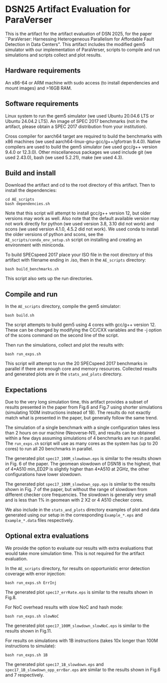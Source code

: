 # DSN25 Artifact Evaluation for ParaVerser

This is the artifact for the artifact evaluation of DSN 2025, for the paper ``ParaVerser: Harnessing Heterogeneous Parallelism for Affordable Fault Detection in Data Centers". This artifact includes the modified gem5 simulator with our implementation of ParaVerser, scripts to compile and run simulations and scripts collect and plot results. 

## Hardware requirements
An x86-64 or ARM machine with sudo access (to install dependencies and mount images) and >16GB RAM.

## Software requirements
Linux system to run the gem5 simulator (we used Ubuntu 20.04.6 LTS or Ubuntu 24.04.2 LTS). An image of SPEC 2017 benchmarks (not in the artifact, please obtain a SPEC 2017 distribution from your institution). 

Cross compiler for aarch64 target are required to build the benchmarks with x86 machines (we used aarch64-linux-gnu-gcc/g++/gfortran 9.4.0). Native compilers are used to build the gem5 simulator (we used gcc/g++ version 9.4.0 or 12.3.0). Other miscellaneous packages we used include git (we used 2.43.0), bash (we used 5.2.21), make (we used 4.3).

## Build and install
Download the artifact and cd to the root directory of this artifact. Then to install the dependencies:
```
cd AE_scripts
bash dependencies.sh
```
Note that this script will attempt to install gcc/g++ version 12, but older versions may work as well. Also note that the default available version may not work directly for python (we used version 3.8, 3.10 did not work) and scons (we used version 4.1.0, 4.5.2 did not work). We used conda to install the older versions of python and scons, see the `AE_scripts/conda_env_setup.sh` script on installing and creating an environment with miniconda.

To build SPECspeed 2017 place your ISO file in the root directory of this artifact with filename ending in .iso, then in the `AE_scripts` directory:
```
bash build_benchmarks.sh
```
This script also sets up the run directories.

## Compile and run

In the `AE_scripts` directory, compile the gem5 simulator:
```
bash build.sh
```
The script attempts to build gem5 using 4 cores with gcc/g++ version 12. These can be changed by modifying the CC/CXX variables and the -j option of the scons command on the second line of the script.

Then run the simulations, collect and plot the results with:
```
bash run_exps.sh
```
This script will attempt to run the 20 SPECspeed 2017 benchmarks in parallel if there are enough core and memory resources. Collected results and generated plots are in the `stats_and_plots` directory.

## Expectations
Due to the very long simulation time, this artifact provides a subset of results presented in the paper from Fig.6 and Fig.7 using shorter simulations (simulating 100M instructions instead of 1B). The results do not exactly match what is presented in the paper, but generally follow the same trend.

The simulation of a single benchmark with a single configuration takes less than 2 hours on our machine (Neoverse-N1), and results can be obtained within a few days assuming simulations of 4 benchmarks are run in parallel. The `run_exps.sh` script will use as many cores as the system has (up to 20 cores) to run all 20 benchmarks in parallel.

The generated plot `spec17_100M_slowdown.eps` is similar to the results shown in Fig. 6 of the paper. The geomean slowdown of DSN18 is the highest, that of 4\*A510 min_ED2P is slightly higher than 4\*A510 at 2GHz, the other configurations have lower slowdown.

The generated plot `spec17_100M_slowdown_opp.eps` is similar to the results shown in Fig. 7 of the paper, but without the range of slowdown from different checker core frequencies. The slowdown is generally very small and is less than 1\% in geomean with 2 X2 or 4 A510 checker cores. 

We also include in the `stats_and_plots` directory examples of plot and data generated using our setup in the corresponding `Example_*.eps` and `Example_*.data` files respectively.

## Optional extra evaluations
We provide the option to evaluate our results with extra evaluations that would take more simulation time. This is not required for the artifact evaluation.

In the `AE_scripts` directory, for results on opportunistic error detection coverage with error injection:
```
bash run_exps.sh ErrInj
```
The generated plot `spec17_errRate.eps` is similar to the results shown in Fig.8. 

For NoC overhead results with slow NoC and hash mode:
```
bash run_exps.sh slowNoC
```
The generated plot `spec17_100M_slowdown_slowNoC.eps` is similar to the results shown in Fig.11.

For results on simulations with 1B instructions (takes 10x longer than 100M instructions to simulate):
```
bash run_exps.sh 1B
```
The generated plot `spec17_1B_slowdown.eps` and `spec17_1B_slowdown_opp_errBar.eps` are similar to the results shown in Fig.6 and 7 respectively.